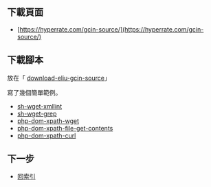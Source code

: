 

## 下載頁面

* [https://hyperrate.com/gcin-source/](https://hyperrate.com/gcin-source/)


## 下載腳本


放在「 [download-eliu-gcin-source](https://github.com/samwhelp/note-about-gcin/tree/gh-pages/ubuntu/18.04/tool/prototype/download-eliu-gcin-source)」

寫了幾個簡單範例。

* [sh-wget-xmllint](https://github.com/samwhelp/note-about-gcin/tree/gh-pages/ubuntu/18.04/tool/prototype/download-eliu-gcin-source/sh-wget-xmllint/download.sh)
* [sh-wget-grep](https://github.com/samwhelp/note-about-gcin/tree/gh-pages/ubuntu/18.04/tool/prototype/download-eliu-gcin-source/sh-wget-grep/download.sh)
* [php-dom-xpath-wget](https://github.com/samwhelp/note-about-gcin/tree/gh-pages/ubuntu/18.04/tool/prototype/download-eliu-gcin-source/php-dom-xpath-wget/download.php)
* [php-dom-xpath-file-get-contents](https://github.com/samwhelp/note-about-gcin/tree/gh-pages/ubuntu/18.04/tool/prototype/download-eliu-gcin-source/php-dom-xpath-file-get-contents/download.php)
* [php-dom-xpath-curl](https://github.com/samwhelp/note-about-gcin/tree/gh-pages/ubuntu/18.04/tool/prototype/download-eliu-gcin-source/php-dom-xpath-curl/download.php)




## 下一步

* [回索引](all.md)
